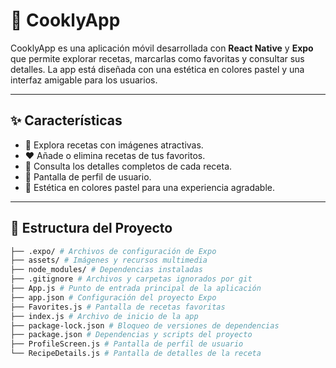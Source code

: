 # 🍳 CooklyApp

CooklyApp es una aplicación móvil desarrollada con **React Native** y **Expo** que permite explorar recetas, marcarlas como favoritas y consultar sus detalles. La app está diseñada con una estética en colores pastel y una interfaz amigable para los usuarios.

---

## ✨ Características

- 📌 Explora recetas con imágenes atractivas.  
- ❤️ Añade o elimina recetas de tus favoritos.  
- 📖 Consulta los detalles completos de cada receta.  
- 👤 Pantalla de perfil de usuario.  
- 🎨 Estética en colores pastel para una experiencia agradable.  

---

## 📂 Estructura del Proyecto

```bash
├── .expo/ # Archivos de configuración de Expo
├── assets/ # Imágenes y recursos multimedia
├── node_modules/ # Dependencias instaladas
├── .gitignore # Archivos y carpetas ignorados por git
├── App.js # Punto de entrada principal de la aplicación
├── app.json # Configuración del proyecto Expo
├── Favorites.js # Pantalla de recetas favoritas
├── index.js # Archivo de inicio de la app
├── package-lock.json # Bloqueo de versiones de dependencias
├── package.json # Dependencias y scripts del proyecto
├── ProfileScreen.js # Pantalla de perfil de usuario
└── RecipeDetails.js # Pantalla de detalles de la receta
```
